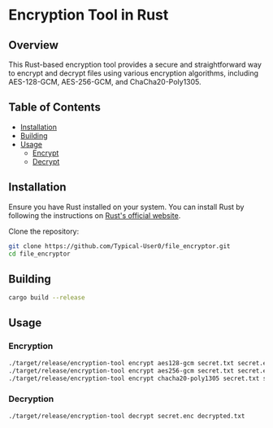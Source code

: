 # Encryption Tool in Rust

## Overview

This Rust-based encryption tool provides a secure and straightforward way to encrypt and decrypt files using various encryption algorithms, including AES-128-GCM, AES-256-GCM, and ChaCha20-Poly1305.

## Table of Contents

- [Installation](#installation)
- [Building](#building)
- [Usage](#usage)
  - [Encrypt](#encrypt)
  - [Decrypt](#decrypt)

## Installation

Ensure you have Rust installed on your system. You can install Rust by following the instructions on [Rust's official website](https://www.rust-lang.org/tools/install).

Clone the repository:

```bash
git clone https://github.com/Typical-User0/file_encryptor.git
cd file_encryptor
```

## Building
```bash
cargo build --release
```

## Usage
### Encryption
```bash
./target/release/encryption-tool encrypt aes128-gcm secret.txt secret.enc
./target/release/encryption-tool encrypt aes256-gcm secret.txt secret.enc
./target/release/encryption-tool encrypt chacha20-poly1305 secret.txt secret.enc
```
### Decryption
```bash
./target/release/encryption-tool decrypt secret.enc decrypted.txt
```
